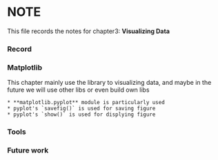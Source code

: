 NOTE
====

This file records the notes for chapter3: **Visualizing Data**

### Record



### Matplotlib

This chapter mainly use the library to visualizing data, and maybe in the future we will use other libs or even build own libs

	* **matplotlib.pyplot** module is particularly used
	* pyplot's `savefig()` is used for saving figure 
	* pyplot's `show()` is used for displying figure


### Tools 




### Future work
